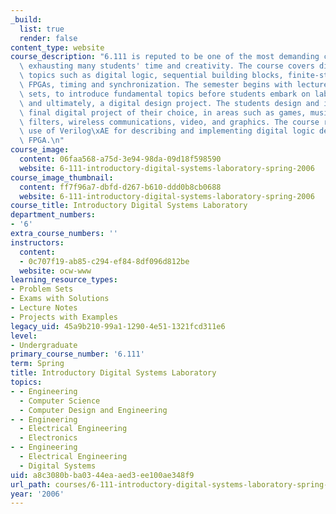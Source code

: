 ```yaml
---
_build:
  list: true
  render: false
content_type: website
course_description: "6.111 is reputed to be one of the most demanding classes at MIT,\
  \ exhausting many students' time and creativity. The course covers digital design\
  \ topics such as digital logic, sequential building blocks, finite-state machines,\
  \ FPGAs, timing and synchronization. The semester begins with lectures and problem\
  \ sets, to introduce fundamental topics before students embark on lab assignments\
  \ and ultimately, a digital design project. The students design and implement a\
  \ final digital project of their choice, in areas such as games, music, digital\
  \ filters, wireless communications, video, and graphics. The course relies on extensive\
  \ use of Verilog\xAE for describing and implementing digital logic designs on state-of-the-art\
  \ FPGA.\n"
course_image:
  content: 06faa568-a75d-3e94-98da-09d18f598590
  website: 6-111-introductory-digital-systems-laboratory-spring-2006
course_image_thumbnail:
  content: ff7f96a7-dbfd-d267-b610-ddd0b8cb0688
  website: 6-111-introductory-digital-systems-laboratory-spring-2006
course_title: Introductory Digital Systems Laboratory
department_numbers:
- '6'
extra_course_numbers: ''
instructors:
  content:
  - 0c707f19-ab85-c294-ef84-8df096d812be
  website: ocw-www
learning_resource_types:
- Problem Sets
- Exams with Solutions
- Lecture Notes
- Projects with Examples
legacy_uid: 45a9b210-99a1-1290-4e51-1321fcd311e6
level:
- Undergraduate
primary_course_number: '6.111'
term: Spring
title: Introductory Digital Systems Laboratory
topics:
- - Engineering
  - Computer Science
  - Computer Design and Engineering
- - Engineering
  - Electrical Engineering
  - Electronics
- - Engineering
  - Electrical Engineering
  - Digital Systems
uid: a8c3080b-ba03-44ea-aed3-ee100ae348f9
url_path: courses/6-111-introductory-digital-systems-laboratory-spring-2006
year: '2006'
---
```

